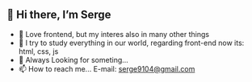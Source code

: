 ## 👋 Hi there, I’m Serge
- 💞️ Love frontend, but my interes also in many other things
- 🌱 I try to study everything in our world, regarding front-end now its: html, css, js 
- 👀 Always Looking for someting... 
- 📫 How to reach me... E-mail: serge9104@gmail.com 

<!---
sergegithub22/sergegithub22 is a ✨ special ✨ repository because its `README.md` (this file) appears on your GitHub profile.
You can click the Preview link to take a look at your changes.
--->
